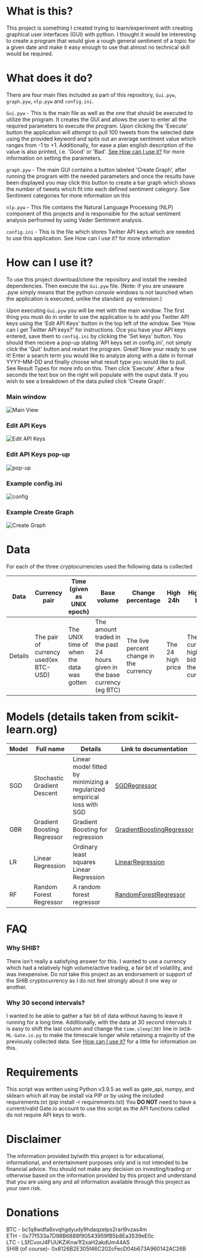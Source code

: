 # What is this?
This project is something I created trying to learn/experiment with creating graphical user interfaces (GUI) with python. I thought it would be interesting to create a program that would give a rough general sentiment of a topic for a given date and make it easy enough to use that almost no technical skill would be required.

# What does it do?
There are four main files included as part of this repository, `Gui.pyw`, `graph.pyw`, `nlp.pyw` and `config.ini`.

`Gui.pyw` - This is the main file as well as the one that should be executed to utilize the program. It creates the GUI and allows the user to enter all the required parameters to execute the program. Upon clicking the 'Execute' button the application will attempt to pull 100 tweets from the selected date using the provided keyword and spits out an average sentiment value which ranges from -1 to +1. Additionally, for ease a plan english description of the value is also printed, i.e. 'Good' or 'Bad'. [See How can I use it?](https://github.com/ehoop10/Twitter-Sentiment-Analyzer/blob/main/README.md#how-can-i-use-it) for more information on setting the parameters.

`graph.pyw` - The main GUI contains a button labeled 'Create Graph', after running the program with the needed parameters and once the results have been displayed you may click this button to create a bar graph which shows the number of tweets which fit into each defined sentiment category. See Sentiment categories for more information on this

`nlp.pyw` - This file contains the Natural Language Processing (NLP) component of this projects and is responsible for the actual sentiment analysis perfromed by using Vader Sentiment analysis.

`config.ini` - This is the file which stores Twitter API keys which are needed to use this application. See How can I use it? for more information

# How can I use it?
To use this project download/clone the repository and install the needed dependencies. Then execute the `Gui.pyw` file. (Note: if you are unaware .pyw simply means that the python console windows is not launched when the application is executed, unlike the standard .py extension.)

Upon executing `Gui.pyw` you will be met with the main window. The first thing you must do in order to use the application is to add you Twitter API keys using the 'Edit API Keys' button in the top left of the window. See 'How can I get Twitter API keys?' for instructions. Oce you have your API keys entered, save them to `config.ini` by clicking the 'Set keys' button. You should then recieve a pop-up stating 'API keys set in config.ini', not simply click the 'Quit' button and restart the program. Great! Now your ready to use it! Enter a search term you would like to analyze along with a date in format YYYY-MM-DD and finally choose what result type you would like to pull. See Result Types for more info on this. Then click 'Execute'. After a few seconds the text box on the right will populate with the ouput data. If you wish to see a breakdown of the data pulled click 'Create Graph'.

### Main window
![Main View](https://github.com/ehoop10/Twitter-Sentiment-Analyzer/blob/main/Twitter%20Analyzer/readmeImages/main.JPG)


### Edit API Keys
![Edit API Keys](https://github.com/ehoop10/Twitter-Sentiment-Analyzer/blob/main/Twitter%20Analyzer/readmeImages/setAPI.JPG)


### Edit API Keys pop-up
![pop-up](https://github.com/ehoop10/Twitter-Sentiment-Analyzer/blob/main/Twitter%20Analyzer/readmeImages/setAPIpopup.JPG)


### Example config.ini
![config](https://github.com/ehoop10/Twitter-Sentiment-Analyzer/blob/main/Twitter%20Analyzer/readmeImages/configINI.JPG)

### Example Create Graph
![Create Graph](https://github.com/ehoop10/Twitter-Sentiment-Analyzer/blob/main/Twitter%20Analyzer/readmeImages/createGraph.JPG)


# Data
For each of the three cryptocurrencies used the following data is collected

|Data | Currency pair| Time (given as UNIX epoch)| Base volume| Change percentage| High 24h| Highest bid| Low 24h| Lowest ask| Quote volume| last|
|-----|--------------|---------------------------|------------|------------------|---------|------------|--------|-----------|-------------|-----|
|Details| The pair of currency used(ex BTC-USD)|  The UNIX time of when the data was gotten| The amount traded in the past 24 hours given in the base currency (eg BTC)| The live percent change in the currency| The 24 high price| The current highest bid on the currency| The 24 hour low price| The current lowest ask price| The base volume equivalent for the other part of the pair (eg USD)| The last actual price the currency was traded at|


# Models (details taken from scikit-learn.org)
|Model | Full name| Details| Link to documentation|
|------|----------|--------|----------------------|
|SGD | Stochastic Gradient Descent| Linear model fitted by minimizing a regularized empirical loss with SGD| [SGDRegressor](https://scikit-learn.org/stable/modules/generated/sklearn.linear_model.SGDRegressor.html)|
|GBR | Gradient Boosting Regressor| Gradient Boosting for regression | [GradientBoostingRegressor](https://scikit-learn.org/stable/modules/generated/sklearn.ensemble.GradientBoostingRegressor.html)|
|LR | Linear Regression| Ordinary least squares Linear Regression | [LinearRegression](https://scikit-learn.org/stable/modules/generated/sklearn.linear_model.LinearRegression.html)|
|RF | Random Forest Regressor | A random forest regressor | [RandomForestRegressor](https://scikit-learn.org/stable/modules/generated/sklearn.ensemble.RandomForestRegressor.html)|


# FAQ
### Why SHIB?
There isn't really a satisfying answer for this. I wanted to use a currency which had a relatively high volume/active trading, a fair bit of volatility, and was inexpensive. Do not take this project as an endorsement or support of the SHIB cryptocurrency as I do not feel strongly about it one way or another.

### Why 30 second intervals?
I wanted to be able to gather a fair bit of data without having to leave it running for a long time. Additionally, with the data at 30 second intervals it is easy to shift the last column and change the `time.sleep(30)` line in `SHIB-ML-Gate.io.py` to make the timescale longer while retaining a majority of the previously collected data. See [How can I use it?](https://github.com/ehoop10/SKlearn-Crypto-prediction/blob/main/README.md#how-can-i-use-it) for a little for information on this.



# Requirements
This script was written using Python v3.9.5 as well as gate_api, numpy, and sklearn which all may be install via PIP or by using the included requirements.txt (pip install -r requirements.txt)
You **DO NOT** need to have a current/valid Gate.io account to use this script as the API functions called do not require API keys to work.

# Disclaimer
The information provided by/with this project is for educational, informational, and entertainment purposes only and is not intended to be financial advice. You should not make any decision on investing/trading or otherwise based on the information provided by this project and understand that you are using any and all information available through this project as your own risk.

# Donations
BTC - bc1q8wdfa8xvqhgdyudy9hdaqzelps2rarl9vzas4m <br/>
ETH - 0x77f533a7D98B6888f90543959fB5b8Ea3539eE0c <br/>
LTC - LSfCvorJ4FUUKZiKnw1f2xaH2akdUm44AS  <br/>
SHIB (of course)- 0x8126B2E305f46C202cFecD04b673A960142AC26B
